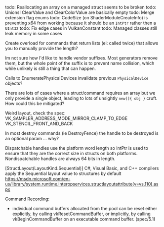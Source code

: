 todo: Reallocating an array on a managed struct seems to be broken
todo: Unions! ClearValue and ClearColorValue are basically empty
todo: Merge extension flag enums
todo: CodeSize (on ShaderModuleCreateInfo) is preventing x64 from working because it should be an `IntPtr` rather then a `UInt32`
todo: Fix edge cases in VulkanConstant
todo: Managed classes still leak memory in some cases

Create overload for commands that return lists (ei: called twice) that allows you to manually provide the length?

Im not sure how I'd like to handle vendor suffixes. Most generators remove them, but the whole point of the suffix is to prevent name collision, which while unlikely is still a thing that can happen.

Calls to EnumeratePhysicalDevices invalidate previous `PhysicalDevice` objects?

There are lots of cases where a struct/command requires an array but we only provide a single object, leading to lots of unsightly `new[]{ obj }` cruft. How could this be mitigated?

Weird layout, check the spec:
VK_SAMPLER_ADDRESS_MODE_MIRROR_CLAMP_TO_EDGE
VK_STENCIL_FRONT_AND_BACK

In most destroy commands (ie DestroyFence) the handle to be destroyed is an optional param ... why?

Dispatchable handles use the platform word length so IntPtr is used to ensure that they are the correct size in structs on both platforms. Nondispatchable handles are always 64 bits in length. 

[StructLayout(LayoutKind.Sequential)]
C#, Visual Basic, and C++ compilers apply the Sequential layout value to structures by default
https://msdn.microsoft.com/en-us/library/system.runtime.interopservices.structlayoutattribute(v=vs.110).aspx

Command Recording:
- individual command buffers allocated from the pool can be reset either explicitly, by calling vkResetCommandBuffer, or implicitly, by calling vkBeginCommandBuffer on an executable command buffer. (spec/5.1)